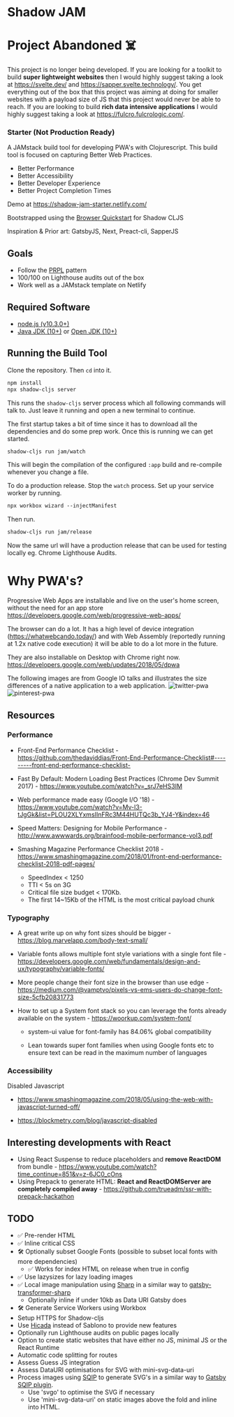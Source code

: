 # Shadow JAM

# Project Abandoned ☠️
This project is no longer being developed. If you are looking for a toolkit to build **super lightweight websites** then I would highly suggest taking a look at https://svelte.dev/ and https://sapper.svelte.technology/. You get everything out of the box that this project was aiming at doing for smaller websites with a payload size of JS that this project would never be able to reach. If you are looking to build **rich data intensive applications** I would highly suggest taking a look at https://fulcro.fulcrologic.com/. 


### Starter (Not Production Ready)

A JAMstack build tool for developing PWA's with Clojurescript. This build tool is focused on capturing Better Web Practices.

- Better Performance
- Better Accessibility
- Better Developer Experience
- Better Project Completion Times

Demo at https://shadow-jam-starter.netlify.com/

Bootstrapped using the [Browser Quickstart](https://github.com/shadow-cljs/quickstart-browser.git) for Shadow CLJS

Inspiration & Prior art:
GatsbyJS, Next, Preact-cli, SapperJS

## Goals

- Follow the [PRPL](https://developers.google.com/web/fundamentals/performance/prpl-pattern/) pattern
- 100/100 on Lighthouse audits out of the box
- Work well as a JAMstack template on Netlify

## Required Software

- [node.js (v10.3.0+)](https://nodejs.org/en/download/)
- [Java JDK (10+)](http://www.oracle.com/technetwork/java/javase/downloads/index.html) or [Open JDK (10+)](http://jdk.java.net/10/)

## Running the Build Tool

Clone the repository. Then `cd` into it.

```bash
npm install
npx shadow-cljs server
```

This runs the `shadow-cljs` server process which all following commands will talk to. Just leave it running and open a new terminal to continue.

The first startup takes a bit of time since it has to download all the dependencies and do some prep work. Once this is running we can get started.

```txt
shadow-cljs run jam/watch
```

This will begin the compilation of the configured `:app` build and re-compile whenever you change a file.

To do a production release. Stop the `watch` process. Set up your service worker by running.

```txt
npx workbox wizard --injectManifest
```

Then run.

```txt
shadow-cljs run jam/release
```

Now the same url will have a production release that can be used for testing locally eg. Chrome Lighthouse Audits.

# Why PWA's?

Progressive Web Apps are installable and live on the user's home screen, without the need for an app store
https://developers.google.com/web/progressive-web-apps/

The browser can do a lot. It has a high level of device integration (https://whatwebcando.today/) and with Web Assembly (reportedly running at 1.2x native code execution) it will be able to do a lot more in the future.

They are also installable on Desktop with Chrome right now. https://developers.google.com/web/updates/2018/05/dpwa

The following images are from Google IO talks and illustrates the size differences of a native application to a web application.
![twitter-pwa](https://user-images.githubusercontent.com/11351767/42217309-f9bda62c-7f07-11e8-801c-97e819ccc29e.png)
![pinterest-pwa](https://user-images.githubusercontent.com/11351767/42216431-207ced0c-7f05-11e8-93cc-60f843288477.png)

## Resources

### Performance

- Front-End Performance Checklist - https://github.com/thedaviddias/Front-End-Performance-Checklist#---------front-end-performance-checklist-

- Fast By Default: Modern Loading Best Practices (Chrome Dev Summit 2017) - https://www.youtube.com/watch?v=_srJ7eHS3IM

- Web performance made easy (Google I/O '18) - https://www.youtube.com/watch?v=Mv-l3-tJgGk&list=PLOU2XLYxmsIInFRc3M44HUTQc3b_YJ4-Y&index=46

- Speed Matters: Designing for Mobile Performance - http://www.awwwards.org/brainfood-mobile-performance-vol3.pdf

- Smashing Magazine Performance Checklist 2018 - https://www.smashingmagazine.com/2018/01/front-end-performance-checklist-2018-pdf-pages/

  - SpeedIndex < 1250
  - TTI < 5s on 3G
  - Critical file size budget < 170Kb.
  - The first 14~15Kb of the HTML is the most critical payload chunk

### Typography

- A great write up on why font sizes should be bigger - https://blog.marvelapp.com/body-text-small/

- Variable fonts allows multiple font style variations with a single font file - https://developers.google.com/web/fundamentals/design-and-ux/typography/variable-fonts/

- More people change their font size in the browser than use edge - https://medium.com/@vamptvo/pixels-vs-ems-users-do-change-font-size-5cfb20831773

- How to set up a System font stack so you can leverage the fonts already available on the system - https://woorkup.com/system-font/

  - system-ui value for font-family has 84.06% global compatibility

  - Lean towards super font families when using Google fonts etc to ensure text can be read in the maximum number of languages

### Accessibility

Disabled Javascript

- https://www.smashingmagazine.com/2018/05/using-the-web-with-javascript-turned-off/

- https://blockmetry.com/blog/javascript-disabled

## Interesting developments with React

- Using React Suspense to reduce placeholders and **remove ReactDOM** from bundle - https://www.youtube.com/watch?time_continue=851&v=z-6JC0_cOns
- Using Prepack to generate HTML: **React and ReactDOMServer are completely compiled away** - https://github.com/trueadm/ssr-with-prepack-hackathon

## TODO

- ✅ Pre-render HTML
- ✅ Inline critical CSS
- 🛠 Optionally subset Google Fonts (possible to subset local fonts with more dependencies)
  - ✅ Works for index HTML on release when true in config
- ✅ Use lazysizes for lazy loading images
- ✅ Local image manipulation using [Sharp](https://github.com/lovell/sharp) in a similar way to [gatsby-transformer-sharp](https://image-processing.gatsbyjs.org/)
  - Optionally inline if under 10kb as Data URI Gatsby does
- 🛠 Generate Service Workers using Workbox
- Setup HTTPS for Shadow-cljs
- Use [Hicada](https://github.com/rauhs/hicada) instead of Sablono to provide new features
- Optionally run Lighthouse audits on public pages locally
- Option to create static websites that have either no JS, minimal JS or the React Runtime
- Automatic code splitting for routes
- Assess Guess JS integration
- Assess DataURI optimisations for SVG with mini-svg-data-uri
- Process images using [SQIP](https://github.com/technopagan/sqip) to generate SVG's in a similar way to [Gatsby SQIP plugin](https://www.gatsbyjs.org/packages/gatsby-transformer-sqip/?=sqip).
  - Use 'svgo' to optimise the SVG if necessary
  - Use 'mini-svg-data-uri' on static images above the fold and inline into HTML.
